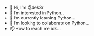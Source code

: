 - 👋 Hi, I’m @4ek3r
- 👀 I’m interested in Python...
- 🌱 I’m currently learning Python...
- 💞️ I’m looking to collaborate on Python...
- 📫 How to reach me idk...

<!---
4ek3r/4ek3r is a ✨ special ✨ repository because its `README.md` (this file) appears on your GitHub profile.
You can click the Preview link to take a look at your changes.
--->
